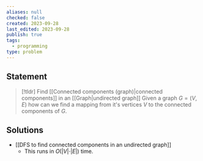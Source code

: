 ```yaml
---
aliases: null
checked: false
created: 2023-09-28
last_edited: 2023-09-28
publish: true
tags:
  - programming
type: problem
---
```

## Statement

> [!tldr] Find [[Connected components (graph)|connected components]] in an [[Graph|undirected graph]]
> Given a graph $G = (V,E)$ how can we find a mapping from it's vertices $V$ to the connected components of $G$.

## Solutions

- [[DFS to find connected components in an undirected graph]]
	- This runs in $O(\vert V \vert \cdot \vert E \vert)$ time.
